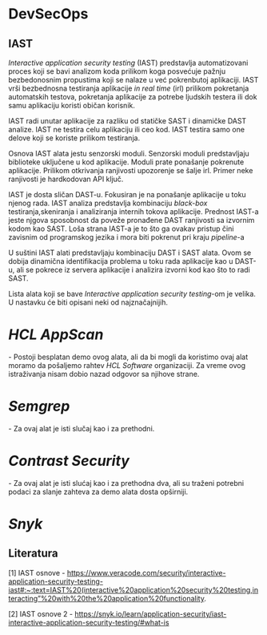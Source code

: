 # DevSecOps
## IAST
<i>Interactive application security testing</i> (IAST) predstavlja automatizovani proces koji se bavi analizom koda prilikom koga posvećuje pažnju bezbedonosnim propustima koji se nalaze u već pokrenbutoj aplikaciji. IAST vrši bezbednosna testiranja aplikacije <i>in real time</i> (irl) prilikom pokretanja automatskih testova, pokretanja aplikacije za potrebe ljudskih testera ili dok samu aplikaciju koristi običan korisnik.

IAST radi unutar aplikacije za razliku od statičke SAST i dinamičke DAST analize. IAST ne testira celu aplikaciju ili ceo kod. IAST testira samo one delove koji se koriste prilikom testiranja.

Osnova IAST alata jestu senzorski moduli. Senzorski moduli predstavljaju biblioteke uključene u kod aplikacije. Moduli prate ponašanje pokrenute aplikacije. Prilikom otkrivanja ranjivosti upozorenje se šalje irl. Primer neke ranjivosti je hardkodovan API ključ. 

IAST je dosta sličan DAST-u. Fokusiran je na ponašanje aplikacije u toku njenog rada. IAST analiza predstavlja kombinaciju <i>black-box</i> testiranja,skeniranja i analiziranja internih tokova aplikacije. Prednost IAST-a jeste njgova sposobnost da poveže pronađene DAST ranjivosti sa izvornim kodom kao SAST. Loša strana IAST-a je to što ga ovakav pristup čini zavisnim od programskog jezika i mora biti pokrenut pri kraju <i>pipeline</i>-a

U suštini IAST alati predstavljaju kombinaciju DAST i SAST alata. Ovom se dobija dinamična identifikacija problema u toku rada aplikacije kao u DAST-u, ali se pokrece iz servera aplikacije i analizira izvorni kod kao što to radi SAST. 


Lista alata koji se bave <i>Interactive application security testing</i>-om je velika. U nastavku će biti opisani neki od najznačajnijih.

<h1><i>HCL AppScan</i></h1> - Postoji besplatan demo ovog alata, ali da bi mogli da koristimo ovaj alat moramo da pošaljemo rahtev <i>HCL Software</i> organizaciji. Za vreme ovog istraživanja nisam dobio nazad odgovor sa njihove strane.
<h1><i>Semgrep</i></h1> - Za ovaj alat je isti slučaj kao i za prethodni.
<h1><i>Contrast Security</i></h1> - Za ovaj alat je isti slućaj kao i za prethodna dva, ali su traženi potrebni podaci za slanje zahteva za demo alata dosta opširniji.
<h1><i>Snyk</i></h1>


## Literatura
[1] IAST osnove - https://www.veracode.com/security/interactive-application-security-testing-iast#:~:text=IAST%20(interactive%20application%20security%20testing,interacting”%20with%20the%20application%20functionality.

[2] IAST osnove 2 - https://snyk.io/learn/application-security/iast-interactive-application-security-testing/#what-is